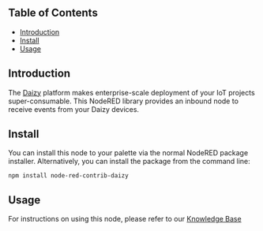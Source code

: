 ## Table of Contents
- [Introduction](#introduction)
- [Install](#install)
- [Usage](#usage)

## Introduction
The [Daizy](daizy.io) platform makes enterprise-scale deployment of your IoT projects super-consumable. This NodeRED library provides an inbound node to receive events from your Daizy devices.

## Install
You can install this node to your palette via the normal NodeRED package installer.  Alternatively, you can install the package from the command line:

`npm install node-red-contrib-daizy`

## Usage
For instructions on using this node, please refer to our [Knowledge Base](https://daizy.atlassian.net/servicedesk/customer/portal/2/article/1965817857?src=-453852629)